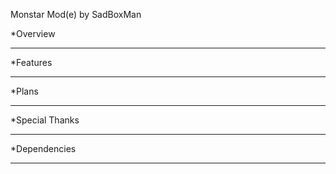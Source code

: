 Monstar Mod(e) by SadBoxMan

*Overview
***

*Features
***

*Plans
***

*Special Thanks
***

*Dependencies
***
